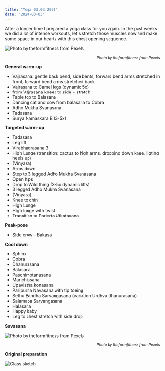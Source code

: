 ```yaml
---
title: "Yoga 03.03.2020"
date: "2020-03-03"
---
```


After a longer time I prepared a yoga class for you again. In the past weeks we did a lot of intense workouts, let's stretch those muscles now and make some space in our hearts with this chest opening sequence.

![](https://i.imgur.com/N6pbR7f.jpg "Photo by theformfitness from Pexels")<p style="font-size: 12px; text-align: right">*Photo by theformfitness from Pexels*</p>

**General warm-up**
- Vajrasana: gentle back bend, side bents, forward bend arms stretched in front, forward bend arms stretched back
- Vajrasana to Camel legs (dynamic 5x)
- from Vajrasana knees to side + stretch
- Table top to Balasana
- Dancing cat and cow from balasana to Cobra
- Adho Mukha Svanasana
- Tadasana
- Surya Namaskara B (3-5x)

**Targeted warm-up**
- Tadasana
- Leg lift
- Virabhadrasana 3
- High Lunge (transition: cactus to high arms, dropping down knee, ligting heels up)
- (Vinyasa)
- Arms down
- Step to 3 legged Adho Mukha Svanasana
- Open hips
- Drop to Wild thing (3-5x dynamic lifts)
- 3 legged Adho Mukha Svanasana
- (Vinyasa)
- Knee to chin
- High Lunge
- High lunge with twist
- Transition to Parivrta Utkatasana

**Peak-pose**
- Side crow - Bakasa

**Cool down**
- Sphinx
- Cobra
- Dhanurasana
- Balasana
- Paschimotanasana
- Marichiasana
- Upavistha konasana
- Paripurna Navasana with tip toeing
- Sethu Bandha Sarvangasana (variation Urdhva Dhanurasana)
- Salamaba Sarvangasana
- Halasana
- Happy baby
- Leg to chest stretch with side drop

**Savasana**

![](https://i.imgur.com/vhhwnsH.jpg "Photo by theformfitness from Pexels")<p style="font-size: 12px; text-align: right">*Photo by theformfitness from Pexels*</p>

**Original preparation**

![Class sketch](https://i.imgur.com/ZNSv16b.jpg "How the class was prepared by Addania")
